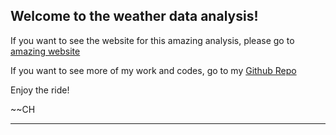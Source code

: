 ## Welcome to the weather data analysis! 

If you want to see the website for this amazing analysis, please go to [amazing website](https://cynthiahuallanca.github.io/weatherdata.io) 



If you want to see more of my work and codes, go to my [Github Repo](https://github.com/cynthiahuallanca/Portfolio) 


Enjoy the ride! 

~~CH


----------
